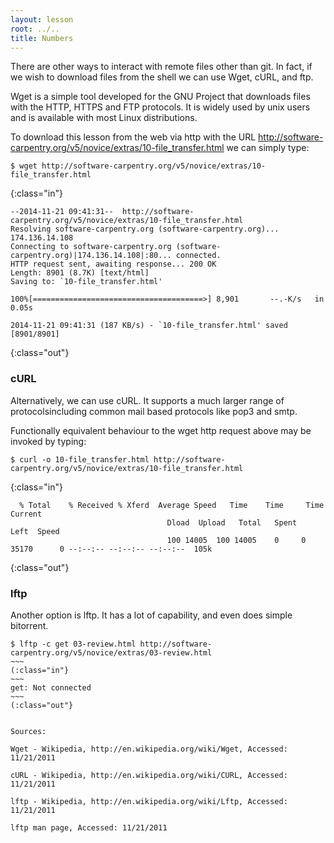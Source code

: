 ```yaml
---
layout: lesson
root: ../..
title: Numbers
---
```

There are other ways to interact with remote files other than git.
In fact, if we wish to download files from the shell we can use
Wget, cURL, and ftp.

Wget is a simple tool developed for the GNU Project that downloads files with the HTTP, HTTPS and FTP protocols. It is widely used by unix users and is available with most Linux distributions.

To download this lesson from the web via http with the URL http://software-carpentry.org/v5/novice/extras/10-file_transfer.html we can simply type:

~~~
$ wget http://software-carpentry.org/v5/novice/extras/10-file_transfer.html
~~~
{:class="in"}


~~~
--2014-11-21 09:41:31--  http://software-carpentry.org/v5/novice/extras/10-file_transfer.html
Resolving software-carpentry.org (software-carpentry.org)... 174.136.14.108
Connecting to software-carpentry.org (software-carpentry.org)|174.136.14.108|:80... connected.
HTTP request sent, awaiting response... 200 OK
Length: 8901 (8.7K) [text/html]
Saving to: `10-file_transfer.html'

100%[======================================>] 8,901       --.-K/s   in 0.05s   

2014-11-21 09:41:31 (187 KB/s) - `10-file_transfer.html' saved [8901/8901]
~~~
{:class="out"}

### cURL

Alternatively, we can use cURL. It supports a much larger range of protocolsincluding common mail based protocols like pop3 and smtp. 

Functionally equivalent behaviour to the wget http request above may be invoked by typing:

~~~
$ curl -o 10-file_transfer.html http://software-carpentry.org/v5/novice/extras/10-file_transfer.html
~~~
{:class="in"}
~~~
  % Total    % Received % Xferd  Average Speed   Time    Time     Time  Current
                                   Dload  Upload   Total   Spent    Left  Speed
                                   100 14005  100 14005    0     0  35170      0 --:--:-- --:--:-- --:--:--  105k
~~~
{:class="out"}

### lftp

Another option is lftp. It has a lot of capability, and even does simple bitorrent. 

~~~~
$ lftp -c get 03-review.html http://software-carpentry.org/v5/novice/extras/03-review.html
~~~
(:class="in"}
~~~
get: Not connected
~~~
(:class="out"}


Sources:

Wget - Wikipedia, http://en.wikipedia.org/wiki/Wget, Accessed: 11/21/2011

cURL - Wikipedia, http://en.wikipedia.org/wiki/CURL, Accessed: 11/21/2011

lftp - Wikipedia, http://en.wikipedia.org/wiki/Lftp, Accessed: 11/21/2011

lftp man page, Accessed: 11/21/2011



